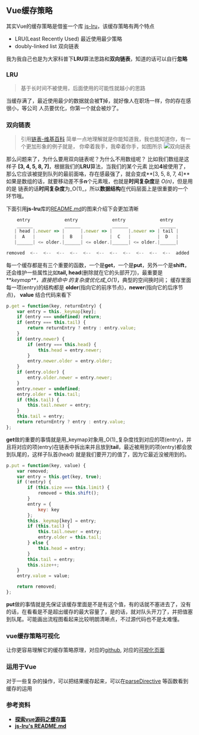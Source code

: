 ## Vue缓存策略

其实Vue的缓存策略是借鉴一个库 [js-lru](https://github.com/rsms/js-lru)，该缓存策略有两个特点
- LRU(Least Recently Used) 最近使用最少策略
- doubly-linked list 双向链表

我为我自己也是为大家科普下**LRU**算法思路和**双向链表**，知道的话可以自行**忽略**
### LRU

> 基于长时间不被使用，后面使用的可能性就越小的思路

当缓存满了，最近使用最少的数据就会被**T**掉，就好像人在职场一样，你的存在感很小，等公司
人员要优化，你第一个就会被炒了。
### 双向链表

> 引用[链表-维基百科](https://zh.wikipedia.org/wiki/%E9%93%BE%E8%A1%A8)
> 简单一点地理解就是你能知道我，我也能知道你，有一个更加形象的例子就是，
> 你牵着我手，我牵着你手，如图所示
> ![双向链表](https://upload.wikimedia.org/wikipedia/commons/thumb/5/5e/Doubly-linked-list.svg/610px-Doubly-linked-list.svg.png)

那么问题来了，为什么要用双向链表呢？为什么不用数组呢？
比如我们数组是这样子 **[3, 4, 5, 8, 7]**，根据我们的**LRU**算法，当我们的某个元素
比如**4**被使用了，那么它应该被提到队列的最前面咯，存在感最强了，就会变成**[3, 5, 8, 7, 4]**
如果是数组的话，就要移动差不多**n**个元素哦，也就是**时间复杂度**是 _O(n)_，但是用的是
链表的话**时间复杂度**为_O(1)_，所以**数据结构**在代码层面上是很重要的一个环节哦。

下面引用**js-lru**库的[README.md](https://github.com/rsms/js-lru/blob/master/README.md)的图来介绍下会更加清晰

``` javascript
    entry             entry             entry             entry        
    ______            ______            ______            ______       
   | head |.newer => |      |.newer => |      |.newer => | tail |      
   |  A   |          |  B   |          |  C   |          |  D   |      
   |______| <= older.|______| <= older.|______| <= older.|______|      

removed  <--  <--  <--  <--  <--  <--  <--  <--  <--  <--  <--  added
```

每一个缓存都是有三个重要的函数，一个是**get**，一个是**put**，另外一个是**shift**，
还会维护一些属性比如**tail,  head**(删除就在它的头部开刀)，最重要是**_keymap**，直接把命中
的复杂度优化成_O(1)_，典型的空间换时间；
缓存里面每一项(entry)的结构都是 **older**(指向它的前序节点)，**newer**(指向它的后序节点)， **value**
结合代码来看下

``` javascript
p.get = function(key, returnEntry) {
    var entry = this._keymap[key];
    if (entry === undefined) return;
    if (entry === this.tail) {
        return returnEntry ? entry : entry.value;
    }
    if (entry.newer) {
        if (entry === this.head) {
            this.head = entry.newer;
        }
        entry.newer.older = entry.older; 
    }
    if (entry.older) {
        entry.older.newer = entry.newer; 
    }
    entry.newer = undefined; 
    entry.older = this.tail;
    if (this.tail) {
        this.tail.newer = entry;
    }
    this.tail = entry;
    return returnEntry ? entry : entry.value;
};
```

**get**做的重要的事情就是用_keymap对象用_O(1)_复杂度找到对应的项(entry)，并且将对应的项(entry)在链表中拆出来并且放到**tail**，最近被用到的项(entry)都会放到队尾的，这样子队首(head)
就是我们要开刀的值了，因为它最近没被用到的。

``` javascript
p.put = function(key, value) {
    var removed;
    var entry = this.get(key, true);
    if (!entry) {
        if (this.size === this.limit) {
            removed = this.shift();
        }
        entry = {
            key: key
        };
        this._keymap[key] = entry;
        if (this.tail) {
            this.tail.newer = entry;
            entry.older = this.tail;
        } else {
            this.head = entry;
        }
        this.tail = entry;
        this.size++;
    }
    entry.value = value;

    return removed;
};
```

**put**做的事情就是先保证该缓存里面是不是有这个值，有的话就不塞进去了，没有的话，在看看是不是超出缓存的最大容量了，是的话，就对队头开刀了，并把值塞到队尾。可能画出流程图看起来比较明朗清晰点，不过源代码也不是太难懂。

### vue缓存策略可视化

让你更容易理解它的缓存策略原理，对应的[github](https://github.com/monkindey/vc), 对应的[可视化页面](http://www.monkindey.xyz/vc/)

### 运用于Vue

对于一些复杂的操作，可以把结果缓存起来，可以在[parseDirective](https://github.com/vuejs/vue/blob/dev/src/parsers/directive.js#L78) 等函数看到缓存的运用

### 参考资料
- **[探索vue源码之缓存篇](https://segmentfault.com/a/1190000006670689)**
- **[js-lru's README.md](https://github.com/rsms/js-lru/blob/master/README.md)**
